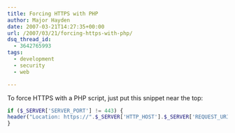 ```yaml
---
title: Forcing HTTPS with PHP
author: Major Hayden
date: 2007-03-21T14:27:35+00:00
url: /2007/03/21/forcing-https-with-php/
dsq_thread_id:
  - 3642765993
tags:
  - development
  - security
  - web

---
```

To force HTTPS with a PHP script, just put this snippet near the top:

```php
if ($_SERVER['SERVER_PORT'] != 443) {
header("Location: https://".$_SERVER['HTTP_HOST'].$_SERVER['REQUEST_URI']);
}
```
